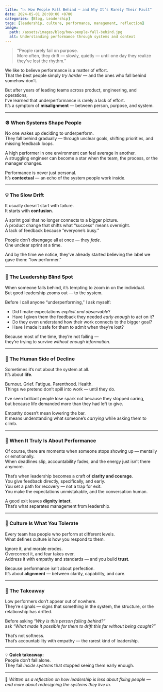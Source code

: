 ```yaml
---
title: "📉 How People Fall Behind — and Why It’s Rarely Their Fault"
date: 2024-05-01 20:00:00 +0700
categories: [Blog, Leadership]
tags: [leadership, culture, performance, management, reflection]
image:
  path: /assets/images/blog/how-people-fall-behind.jpg
  alt: Understanding performance through systems and context
---
```


> “People rarely fail on purpose.  
> More often, they drift — slowly, quietly — until one day they realize they’ve lost the rhythm.”

We like to believe performance is a matter of effort.  
That the best people simply _try harder_ — and the ones who fall behind somehow don’t.

But after years of leading teams across product, engineering, and operations,  
I’ve learned that underperformance is rarely a lack of effort.  
It’s a symptom of **misalignment** — between person, purpose, and system.

---

### ⚙️ When Systems Shape People

No one wakes up deciding to underperform.  
They fall behind gradually — through unclear goals, shifting priorities, and missing feedback loops.

A high performer in one environment can feel average in another.  
A struggling engineer can become a star when the team, the process, or the manager changes.

Performance is never just personal.  
It’s **contextual** — an echo of the system people work inside.

---

### 💡 The Slow Drift

It usually doesn’t start with failure.  
It starts with **confusion**.

A sprint goal that no longer connects to a bigger picture.  
A product change that shifts what “success” means overnight.  
A lack of feedback because “everyone’s busy.”

People don’t disengage all at once — they _fade_.  
One unclear sprint at a time.

And by the time we notice, they’ve already started believing the label we gave them: “low performer.”

---

### 🧭 The Leadership Blind Spot

When someone falls behind, it’s tempting to zoom in on the individual.  
But good leadership zooms out — to the system.

Before I call anyone “underperforming,” I ask myself:

- Did I make expectations _explicit and observable_?
- Have I given them the feedback they needed _early enough_ to act on it?
- Do they even understand how their work connects to the bigger goal?
- Have I made it safe for them to admit when they’re lost?

Because most of the time, they’re not failing —  
they’re trying to survive _without enough information_.

---

### 🌱 The Human Side of Decline

Sometimes it’s not about the system at all.  
It’s about **life**.

Burnout. Grief. Fatigue. Parenthood. Health.  
Things we pretend don’t spill into work — until they do.

I’ve seen brilliant people lose spark not because they stopped caring,  
but because life demanded more than they had left to give.

Empathy doesn’t mean lowering the bar.  
It means understanding what someone’s _carrying_ while asking them to climb.

---

### 🔧 When It Truly Is About Performance

Of course, there are moments when someone stops showing up — mentally or emotionally.  
When deadlines slip, accountability fades, and the energy just isn’t there anymore.

That’s when leadership becomes a craft of **clarity and courage**.  
You give feedback directly, specifically, and early.  
You set a path for recovery — not a trap for exit.  
You make the expectations unmistakable, and the conversation human.

A good exit leaves **dignity intact**.  
That’s what separates management from leadership.

---

### 🔄 Culture Is What You Tolerate

Every team has people who perform at different levels.  
What defines culture is how you respond to them.

Ignore it, and morale erodes.  
Overcorrect it, and fear takes over.  
Address it with empathy and standards — and you build **trust**.

Because performance isn’t about perfection.  
It’s about **alignment** — between clarity, capability, and care.

---

### 💬 The Takeaway

Low performers don’t appear out of nowhere.  
They’re signals — signs that something in the system, the structure, or the relationship has drifted.

Before asking _“Why is this person falling behind?”_  
ask _“What made it possible for them to drift this far without being caught?”_

That’s not softness.  
That’s accountability with empathy — the rarest kind of leadership.

---

💡 **Quick takeaway:**  
People don’t fail alone.  
They fail _inside systems_ that stopped seeing them early enough.

---

📖 _Written as a reflection on how leadership is less about fixing people — and more about redesigning the systems they live in._
